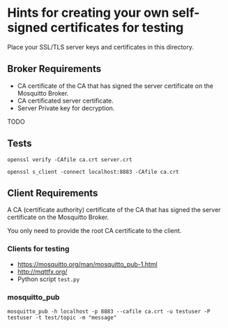 # Hints for creating your own self-signed certificates for testing

Place your SSL/TLS server keys and certificates in this directory.

## Broker Requirements

- CA certificate of the CA that has signed the server certificate on the Mosquitto Broker.
- CA certificated server certificate.
- Server Private key for decryption.

TODO

## Tests

```shell
openssl verify -CAfile ca.crt server.crt
```

```shell
openssl s_client -connect localhost:8883 -CAfile ca.crt
```


## Client Requirements

A CA (certificate authority) certificate of the CA that has signed the server
certificate on the Mosquitto Broker.

You only need to provide the root CA certificate to the client.

### Clients for testing

- https://mosquitto.org/man/mosquitto_pub-1.html 
- http://mqttfx.org/
- Python script `test.py`

### mosquitto_pub

```shell
mosquitto_pub -h localhost -p 8883 --cafile ca.crt -u testuser -P testuser -t test/topic -m "message"
```
